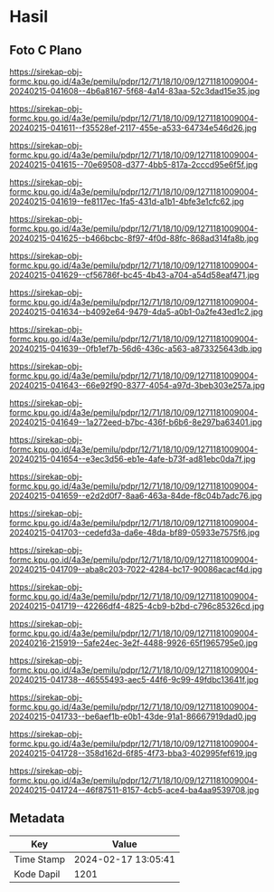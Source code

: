 # Hasil

## Foto C Plano

https://sirekap-obj-formc.kpu.go.id/4a3e/pemilu/pdpr/12/71/18/10/09/1271181009004-20240215-041608--4b6a8167-5f68-4a14-83aa-52c3dad15e35.jpg

https://sirekap-obj-formc.kpu.go.id/4a3e/pemilu/pdpr/12/71/18/10/09/1271181009004-20240215-041611--f35528ef-2117-455e-a533-64734e546d26.jpg

https://sirekap-obj-formc.kpu.go.id/4a3e/pemilu/pdpr/12/71/18/10/09/1271181009004-20240215-041615--70e69508-d377-4bb5-817a-2cccd95e6f5f.jpg

https://sirekap-obj-formc.kpu.go.id/4a3e/pemilu/pdpr/12/71/18/10/09/1271181009004-20240215-041619--fe8117ec-1fa5-431d-a1b1-4bfe3e1cfc62.jpg

https://sirekap-obj-formc.kpu.go.id/4a3e/pemilu/pdpr/12/71/18/10/09/1271181009004-20240215-041625--b466bcbc-8f97-4f0d-88fc-868ad314fa8b.jpg

https://sirekap-obj-formc.kpu.go.id/4a3e/pemilu/pdpr/12/71/18/10/09/1271181009004-20240215-041629--cf56786f-bc45-4b43-a704-a54d58eaf471.jpg

https://sirekap-obj-formc.kpu.go.id/4a3e/pemilu/pdpr/12/71/18/10/09/1271181009004-20240215-041634--b4092e64-9479-4da5-a0b1-0a2fe43ed1c2.jpg

https://sirekap-obj-formc.kpu.go.id/4a3e/pemilu/pdpr/12/71/18/10/09/1271181009004-20240215-041639--0fb1ef7b-56d6-436c-a563-a873325643db.jpg

https://sirekap-obj-formc.kpu.go.id/4a3e/pemilu/pdpr/12/71/18/10/09/1271181009004-20240215-041643--66e92f90-8377-4054-a97d-3beb303e257a.jpg

https://sirekap-obj-formc.kpu.go.id/4a3e/pemilu/pdpr/12/71/18/10/09/1271181009004-20240215-041649--1a272eed-b7bc-436f-b6b6-8e297ba63401.jpg

https://sirekap-obj-formc.kpu.go.id/4a3e/pemilu/pdpr/12/71/18/10/09/1271181009004-20240215-041654--e3ec3d56-eb1e-4afe-b73f-ad81ebc0da7f.jpg

https://sirekap-obj-formc.kpu.go.id/4a3e/pemilu/pdpr/12/71/18/10/09/1271181009004-20240215-041659--e2d2d0f7-8aa6-463a-84de-f8c04b7adc76.jpg

https://sirekap-obj-formc.kpu.go.id/4a3e/pemilu/pdpr/12/71/18/10/09/1271181009004-20240215-041703--cedefd3a-da6e-48da-bf89-05933e7575f6.jpg

https://sirekap-obj-formc.kpu.go.id/4a3e/pemilu/pdpr/12/71/18/10/09/1271181009004-20240215-041709--aba8c203-7022-4284-bc17-90086acacf4d.jpg

https://sirekap-obj-formc.kpu.go.id/4a3e/pemilu/pdpr/12/71/18/10/09/1271181009004-20240215-041719--42266df4-4825-4cb9-b2bd-c796c85326cd.jpg

https://sirekap-obj-formc.kpu.go.id/4a3e/pemilu/pdpr/12/71/18/10/09/1271181009004-20240216-215919--5afe24ec-3e2f-4488-9926-65f1965795e0.jpg

https://sirekap-obj-formc.kpu.go.id/4a3e/pemilu/pdpr/12/71/18/10/09/1271181009004-20240215-041738--46555493-aec5-44f6-9c99-49fdbc13641f.jpg

https://sirekap-obj-formc.kpu.go.id/4a3e/pemilu/pdpr/12/71/18/10/09/1271181009004-20240215-041733--be6aef1b-e0b1-43de-91a1-86667919dad0.jpg

https://sirekap-obj-formc.kpu.go.id/4a3e/pemilu/pdpr/12/71/18/10/09/1271181009004-20240215-041728--358d162d-6f85-4f73-bba3-402995fef619.jpg

https://sirekap-obj-formc.kpu.go.id/4a3e/pemilu/pdpr/12/71/18/10/09/1271181009004-20240215-041724--46f87511-8157-4cb5-ace4-ba4aa9539708.jpg


## Metadata

| Key        | Value               |
| ---------- | ------------------- |
| Time Stamp | 2024-02-17 13:05:41 |
| Kode Dapil | 1201                |




